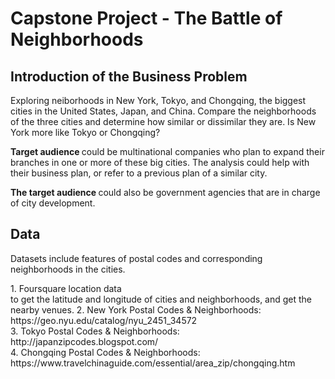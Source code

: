 <!DOCTYPE HTML>
<html lang="en">
<body>
	<h1> Capstone Project - The Battle of Neighborhoods </h1>
	<h2> Introduction of the Business Problem </h2>
	<p>
		Exploring neiborhoods in New York, Tokyo, and Chongqing, the biggest cities in the United States, Japan, and China. Compare the neighborhoods of the three cities and determine how similar or dissimilar they are. Is New York more like Tokyo or Chongqing?
	</p>
	<p>
		<b> Target audience </b> could be multinational companies who plan to expand their branches in one or more of these big cities. The analysis could help with their business plan, or refer to a previous plan of a similar city. 
	</p>
	<p>
		<b> The target audience </b> could also be government agencies that are in charge of city development.
	</p>
	<h2> Data </h2>
	<p>
		Datasets include features of postal codes and corresponding neighborhoods in the cities.
	</p>
	<p>
		1. Foursquare location data </br> to get the latitude and longitude of cities and neighborhoods, and get the nearby venues.
		2. New York Postal Codes & Neighborhoods: https://geo.nyu.edu/catalog/nyu_2451_34572 </br>
		3. Tokyo Postal Codes & Neighborhoods: http://japanzipcodes.blogspot.com/ </br>
		4. Chongqing Postal Codes & Neighborhoods: https://www.travelchinaguide.com/essential/area_zip/chongqing.htm </br>
</body>
</html>
